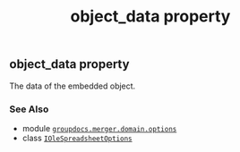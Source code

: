 ﻿---
title: object_data property
second_title: GroupDocs.Merger for Python via .NET API References
description: 
type: docs
url: /python-net/groupdocs.merger.domain.options/iolespreadsheetoptions/object_data/
is_root: false
weight: 70
---

## object_data property


The data of the embedded object.

### See Also
* module [`groupdocs.merger.domain.options`](../../)
* class [`IOleSpreadsheetOptions`](/merger/python-net/groupdocs.merger.domain.options/iolespreadsheetoptions)
